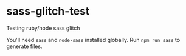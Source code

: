# sass-glitch-test
Testing ruby/node sass glitch

You'll need `sass` and `node-sass` installed globally.
Run `npm run sass` to generate files.
